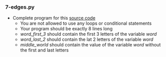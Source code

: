### 7-edges.py
-	Complete program for this [source code](https://github.com/holbertonschool/0x00.py/blob/master/7-edges.py)
	-	You are not allowed to use any loops or conditional statements
	-	Your program should be exactly 8 lines long
	-	_word_first_3_ should contain the first 3 letters of the variable _word_
	-	_word_last_2_ should contain the lat 2 letters of the variable _word_
	-	_middle_world_ should contain the value of the variable _word_ without the first and last letters
